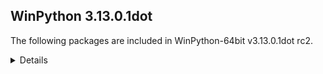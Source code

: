 ## WinPython 3.13.0.1dot 

The following packages are included in WinPython-64bit v3.13.0.1dot rc2.

<details>

### Tools

Name | Version | Description
-----|---------|------------


### Python packages

Name | Version | Description
-----|---------|------------
[Python](http://www.python.org/) | 3.13.0 | Python programming language with standard library
[build](https://pypi.org/project/build) | 1.2.1 | A simple, correct Python build frontend
[colorama](https://pypi.org/project/colorama) | 0.4.6 | Cross-platform colored terminal text.
[interpreters_pep_734](https://pypi.org/project/interpreters_pep_734) | 0.1.0 | Use this module to try out multiple interpreters and a per-interpreter GIL in Python 3.13+.  Do not use this for anything important yet.
[msvc_runtime](https://pypi.org/project/msvc_runtime) | 14.40.33807 | Install the Microsoft™ Visual C++™ runtime DLLs to the sys.prefix and Scripts directories
[packaging](https://pypi.org/project/packaging) | 24.1 | Core utilities for Python packages
[pip](https://pypi.org/project/pip) | 24.2 | The PyPA recommended tool for installing Python packages.
[pyproject_hooks](https://pypi.org/project/pyproject_hooks) | 1.1.0 | Wrappers to call pyproject.toml-based build backend hooks.
[setuptools](https://pypi.org/project/setuptools) | 72.2.0 | Easily download, build, install, upgrade, and uninstall Python packages
[sqlite_bro](https://pypi.org/project/sqlite_bro) | 0.13.1 | a graphic SQLite Client in 1 Python file
[wheel](https://pypi.org/project/wheel) | 0.44.0 | A built-package format for Python
[winpython](https://pypi.org/project/winpython) | 10.7.20240908 | WinPython distribution tools, including WPPM

</details>
